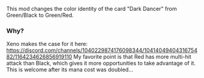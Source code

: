 This mod changes the color identity of the card "Dark Dancer" from Green/Black to Green/Red.

### Why?
Xeno makes the case for it here: https://discord.com/channels/1040229874176098344/1041404940431675482/1164234626856919110
My favorite point is that Red has more multi-hit attack than Black, which gives it more opportunities to take advantage of it. This is welcome after its mana cost was doubled...
